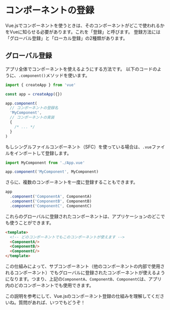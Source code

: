 # コンポーネントの登録
Vue.jsでコンポーネントを使うときは、そのコンポーネントがどこで使われるかをVueに知らせる必要があります。これを「登録」と呼びます。
登録方法には「グローバル登録」と「ローカル登録」の2種類があります。

## グローバル登録
アプリ全体でコンポーネントを使えるようにする方法です。
以下のコードのように、`.component()`メソッドを使います。

```js
import { createApp } from 'vue'

const app = createApp({})

app.component(
  // コンポーネントの登録名
  'MyComponent',
  // コンポーネントの実装
  {
    /* ... */
  }
)
```

もしシングルファイルコンポーネント（SFC）を使っている場合は、`.vue`ファイルをインポートして登録します。
```js
import MyComponent from './App.vue'

app.component('MyComponent', MyComponent)
```

さらに、複数のコンポーネントを一度に登録することもできます。
```js
app
  .component('ComponentA', ComponentA)
  .component('ComponentB', ComponentB)
  .component('ComponentC', ComponentC)
```

これらのグローバルに登録されたコンポーネントは、アプリケーションのどこでも使うことができます。
```html
<template>
  <!-- どのコンポーネントでもこのコンポーネントが使えます -->
  <ComponentA/>
  <ComponentB/>
  <ComponentC/>
</template>
```

この仕組みによって、サブコンポーネント（他のコンポーネントの内部で使用されるコンポーネント）でもグローバルに登録されたコンポーネントが使えるようになります。つまり、上記の`ComponentA`、`ComponentB`、`ComponentC`は、アプリ内のどのコンポーネントでも使用できます。

この説明を参考にして、Vue.jsのコンポーネント登録の仕組みを理解してくださいね。質問があれば、いつでもどうぞ！